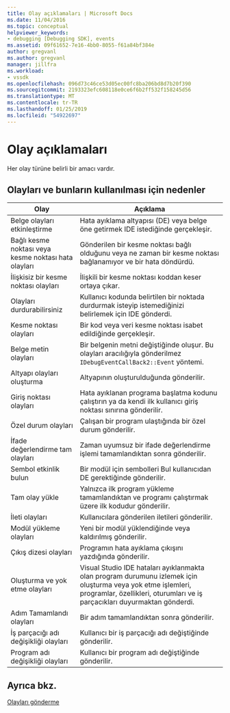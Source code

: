 ```yaml
---
title: Olay açıklamaları | Microsoft Docs
ms.date: 11/04/2016
ms.topic: conceptual
helpviewer_keywords:
- debugging [Debugging SDK], events
ms.assetid: 09f61652-7e16-4bb0-8055-f61a84bf384e
author: gregvanl
ms.author: gregvanl
manager: jillfra
ms.workload:
- vssdk
ms.openlocfilehash: 096d73c46ce53d05ec00fc8ba206bd8d7b20f390
ms.sourcegitcommit: 2193323efc608118e0ce6f6b2ff532f158245d56
ms.translationtype: MT
ms.contentlocale: tr-TR
ms.lasthandoff: 01/25/2019
ms.locfileid: "54922697"
---
```

# <a name="event-descriptions"></a>Olay açıklamaları
Her olay türüne belirli bir amacı vardır.  
  
## <a name="events-and-the-reasons-for-their-use"></a>Olayları ve bunların kullanılması için nedenler  
  
|Olay|Açıklama|  
|-----------|-----------------|  
|Belge olayları etkinleştirme|Hata ayıklama altyapısı (DE) veya belge öne getirmek IDE istediğinde gerçekleşir.|  
|Bağlı kesme noktası veya kesme noktası hata olayları|Gönderilen bir kesme noktası bağlı olduğunu veya ne zaman bir kesme noktası bağlanamıyor ve bir hata döndürdü.|  
|İlişkisiz bir kesme noktası olayları|İlişkili bir kesme noktası koddan keser ortaya çıkar.|  
|Olayları durdurabilirsiniz|Kullanıcı kodunda belirtilen bir noktada durdurmak isteyip istemediğinizi belirlemek için IDE gönderdi.|  
|Kesme noktası olayları|Bir kod veya veri kesme noktası isabet edildiğinde gerçekleşir.|  
|Belge metin olayları|Bir belgenin metni değiştiğinde oluşur. Bu olayları aracılığıyla gönderilmez `IDebugEventCallBack2::Event` yöntemi.|  
|Altyapı olayları oluşturma|Altyapının oluşturulduğunda gönderilir.|  
|Giriş noktası olayları|Hata ayıklanan programa başlatma kodunu çalıştırın ya da kendi ilk kullanıcı giriş noktası sınırına gönderilir.|  
|Özel durum olayları|Çalışan bir program ulaştığında bir özel durum gönderilir.|  
|İfade değerlendirme tam olayları|Zaman uyumsuz bir ifade değerlendirme işlemi tamamlandıktan sonra gönderilir.|  
|Sembol etkinlik bulun|Bir modül için sembolleri Bul kullanıcıdan DE gerektiğinde gönderilir.|  
|Tam olay yükle|Yalnızca ilk program yükleme tamamlandıktan ve programı çalıştırmak üzere ilk kodudur gönderilir.|  
|İleti olayları|Kullanıcılara gönderilen iletileri gönderilir.|  
|Modül yükleme olayları|Yeni bir modül yüklendiğinde veya kaldırılmış gönderilir.|  
|Çıkış dizesi olayları|Programın hata ayıklama çıkışını yazdığında gönderilir.|  
|Oluşturma ve yok etme olayları|Visual Studio IDE hataları ayıklanmakta olan program durumunu izlemek için oluşturma veya yok etme işlemleri, programlar, özellikleri, oturumları ve iş parçacıkları duyurmaktan gönderdi.|  
|Adım Tamamlandı olayları|Bir adım tamamlandıktan sonra gönderilir.|  
|İş parçacığı adı değişikliği olayları|Kullanıcı bir iş parçacığı adı değiştiğinde gönderilir.|  
|Program adı değişikliği olayları|Kullanıcı bir program adı değiştiğinde gönderilir.|  
  
## <a name="see-also"></a>Ayrıca bkz.  
 [Olayları gönderme](../../extensibility/debugger/sending-events.md)